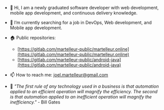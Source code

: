 - 👋 Hi, I am a newly graduated software developer with web development, mobile app development, and continuous delivery knowledge. 

- 🌱 I’m currently searching for a job in DevOps, Web development, and Mobile app development. 

- &#127968; Public repositories:
  - [https://gitlab.com/martelleur-public/martelleur.online](https://gitlab.com/martelleur-public/martelleur.online)
  - [https://gitlab.com/martelleur-public/android-java](https://gitlab.com/martelleur-public/android-java)

<!-- - &#127968; Website: [https://martelleur.online](https://martelleur.online)
  
- &#127968; A simple chat called MyChat: [https://chat.martelleur.shop](https://chat.martelleur.shop) -->

- 📫 How to reach me: joel.martelleur@gmail.com

- &#128221; _"The first rule of any technology used in a business is that automation applied to an efficient operation will magnify the efficiency. The second is that automation applied to an inefficient operation will magnify the inefficiency."_ - Bill Gates

<!---
Martelleur/Martelleur is a ✨ special ✨ repository because its `README.md` (this file) appears on your GitHub profile.
You can click the Preview link to take a look at your changes.
--->
